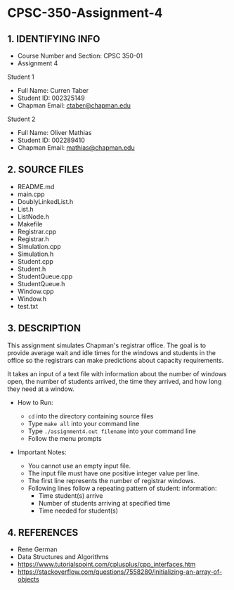 # CPSC-350-Assignment-4

## 1. IDENTIFYING INFO
- Course Number and Section: CPSC 350-01
- Assignment 4

Student 1
- Full Name: Curren Taber
- Student ID: 002325149
- Chapman Email: ctaber@chapman.edu

Student 2
- Full Name: Oliver Mathias
- Student ID: 002289410
- Chapman Email: mathias@chapman.edu

## 2. SOURCE FILES
- README.md
- main.cpp
- DoublyLinkedList.h
- List.h
- ListNode.h
- Makefile
- Registrar.cpp
- Registrar.h
- Simulation.cpp
- Simulation.h
- Student.cpp
- Student.h
- StudentQueue.cpp
- StudentQueue.h
- Window.cpp
- Window.h
- test.txt


## 3. DESCRIPTION
This assignment simulates Chapman's registrar office.
The goal is to provide average wait and idle times for the windows and students in the office so the registrars can make predictions about capacity requirements.

It takes an input of a text file with information about the number of windows open, the number of students arrived, the time they arrived, and how long they need at a window.

- How to Run:
  - `cd` into the directory containing source files
  - Type `make all` into your command line
  - Type `./assignment4.out filename` into your command line
  - Follow the menu prompts

- Important Notes:
  - You cannot use an empty input file.
  - The input file must have one positive integer value per line.
  - The first line represents the number of registrar windows.
  - Following lines follow a repeating pattern of student: information:
    - Time student(s) arrive
    - Number of students arriving at specified time
    - Time needed for student(s)

## 4. REFERENCES
- Rene German
- Data Structures and Algorithms
- https://www.tutorialspoint.com/cplusplus/cpp_interfaces.htm
- https://stackoverflow.com/questions/7558280/initializing-an-array-of-objects
